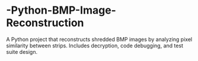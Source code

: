 # -Python-BMP-Image-Reconstruction
A Python project that reconstructs shredded BMP images by analyzing pixel similarity between strips. Includes decryption, code debugging, and test suite design.
